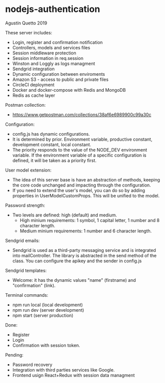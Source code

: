 # nodejs-authentication

Agustín Quetto 2019

These server includes:

-   Login, register and confirmation notification
-   Controllers, models and services files
-   Session middleware protection
-   Session information in req.session
-   Winston and Loggly as logs managment
-   Sendgrid integration
-   Dynamic configuration between enviroments
-   Amazon S3 - access to public and private files
-   CircleCI deployment
-   Docker and docker-compose with Redis and MongoDB
-   Redis as cache layer

Postman collection:

-   https://www.getpostman.com/collections/38af6e6989900c99a30c

Configuration:

-   config.js has dynamic configurations.
-   It is determined by prior. Environment variable, productive constant, development constant, local constant.
-   The priority responds to the value of the NODE_DEV environment variable. If the environment variable of a specific configuration is defined, it will be taken as a priority first.

User model extension:

-   The idea of this server base is have an abstraction of methods, keeping the core code unchanged and impacting through the configuration.
-   If you need to extend the user's model, you can do so by adding properties in UserModelCustomProps. This will be unified to the model.

Password strength:

-   Two levels are defined: high (default) and medium.
    -   High minium requirements: 1 symbol, 1 capital letter, 1 number and 8 character length.
    -   Medium minium requirements: 1 number and 6 character length.

Sendgrid emails:

-   Sendgrid is used as a third-party messaging service and is integrated into mailController. The library is abstracted in the send method of the class. You can configure the apikey and the sender in config.js

Sendgrid templates:

-   Welcome: it has the dynamic values "name" (firstname) and "confirmation" (link).

Terminal commands:

-   npm run local (local development)
-   npm run dev (server development)
-   npm start (server production)

Done:

-   Register
-   Login
-   Confirmation with session token.

Pending:

-   Password recovery
-   Integration with third parties services like Google.
-   Frontend usign React+Redux with session data managment

